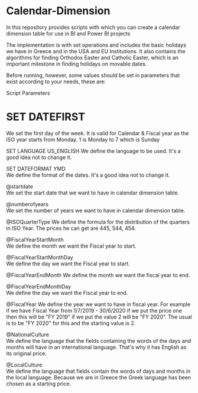 # Calendar-Dimension
In this repository provides scripts with which you can create a calendar dimension table for use in BI and Power BI projects

The implementation is with set operations and includes the basic holidays we have in Greece and in the USA and EU Institutions. 
It also contains the algorithms for finding Orthodox Easter and Catholic Easter, which is an important milestone in finding holidays on movable dates.

Before running, however, some values should be set in parameters that exist according to your needs, these are:

Script Parameters

# SET DATEFIRST	
We set the first day of the week. It is valid for Calendar & Fiscal year as the ISO year starts from Monday. 1 is Monday to 7 which is Sunday

SET LANGUAGE US_ENGLISH	
We define the language to be used. It's a good idea not to change it.

SET DATEFORMAT YMD	
We define the format of the dates. It's a good idea not to change it.

@startdate	
We set the start date that we want to have in calendar dimension table.

@numberofyears	
We set the number of years we want to have in calendar dimension table.

@ISOQuarterType	
We define the formula for the distribution of the quarters in ISO Year. The prices he can get are 445, 544, 454.

@FiscalYearStartMonth	
We define the month we want the Fiscal year to start.

@FiscalYearStartMonthDay	
We define the day we want the Fiscal year to start.

@FiscalYearEndMonth	
We define the month we want the fiscal year to end.

@FiscalYearEndMonthDay	
We define the day we want the Fiscal year to end.

@FiscalYear	
We define the year we want to have in fiscal year. For example if we have Fiscal Year from 1/7/2019 - 30/6/2020 if we put the price one then this will be "FY 2019" if we put the value 2 will be "FY 2020". The usual is to be "FY 2020" for this and the starting value is 2.

@NationalCulture	
We define the language that the fields containing the words of the days and months will have in an international language. That's why it has English as its original price.

@LocalCulture	
We define the language that fields contain the words of days and months in the local language. Because we are in Greece the Greek language has been chosen as a starting price.

